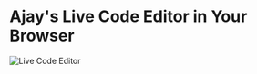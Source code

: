 # Ajay's Live Code Editor in Your Browser

![Live Code Editor](https://github.com/Ajay-Dhangar/code_editor/assets/99037494/2fa03ee9-6edb-44dc-a114-5382e9ce8571)
